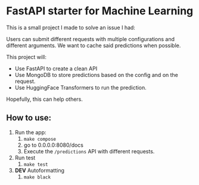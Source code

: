 # FastAPI starter for Machine Learning

This is a small project I made to solve an issue I had:

Users can submit different requests with multiple configurations and different arguments.
We want to cache said predictions when possible.

This project will:
* Use FastAPI to create a clean API
* Use MongoDB to store predictions based on the config and on the request.
* Use HuggingFace Transformers to run the prediction.

Hopefully, this can help others.

## How to use:

1. Run the app:
   1. `make compose`
   2. go to 0.0.0.0:8080/docs
   3. Execute the `/predictions` API with different requests.
2. Run test
   1. `make test`
3. **DEV** Autoformatting
   1. `make black`


